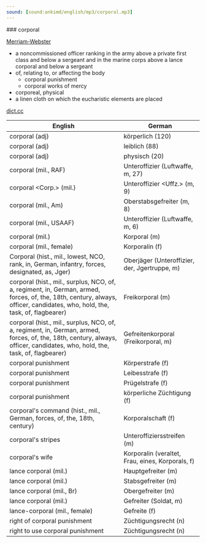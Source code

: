 ```yaml
---
sound: [sound:ankimd/english/mp3/corporal.mp3]
---
```


\### corporal

[Merriam-Webster](https://www.merriam-webster.com/dictionary/corporal)

- a noncommissioned officer ranking in the army above a private first class and below a sergeant and in the marine corps above a lance corporal and below a sergeant
- of, relating to, or affecting the body
    - corporal punishment
    - corporal works of mercy
- corporeal, physical
- a linen cloth on which the eucharistic elements are placed

[dict.cc](https://www.dict.cc/corporal)

| English        | German       |
| -------------- | ------------ |
| corporal (adj) | körperlich (120) |
| corporal (adj) | leiblich (88) |
| corporal (adj) | physisch (20) |
| corporal (mil., RAF) | Unteroffizier (Luftwaffe, m, 27) |
| corporal <Corp.> (mil.) | Unteroffizier <Uffz.> (m, 9) |
| corporal (mil., Am) | Oberstabsgefreiter (m, 8) |
| corporal (mil., USAAF) | Unteroffizier (Luftwaffe, m, 6) |
| corporal (mil.) | Korporal (m) |
| corporal (mil., female) | Korporalin (f) |
| Corporal (hist., mil., lowest, NCO, rank, in, German, infantry, forces, designated, as, Jger) | Oberjäger (Unteroffizier, der, Jgertruppe, m) |
| corporal (hist., mil., surplus, NCO, of, a, regiment, in, German, armed, forces, of, the, 18th, century, always, officer, candidates, who, hold, the, task, of, flagbearer) | Freikorporal (m) |
| corporal (hist., mil., surplus, NCO, of, a, regiment, in, German, armed, forces, of, the, 18th, century, always, officer, candidates, who, hold, the, task, of, flagbearer) | Gefreitenkorporal (Freikorporal, m) |
| corporal punishment | Körperstrafe (f) |
| corporal punishment | Leibesstrafe (f) |
| corporal punishment | Prügelstrafe (f) |
| corporal punishment | körperliche Züchtigung (f) |
| corporal's command (hist., mil., German, forces, of, the, 18th, century) | Korporalschaft (f) |
| corporal's stripes | Unteroffiziersstreifen (m) |
| corporal's wife | Korporalin (veraltet, Frau, eines, Korporals, f) |
| lance corporal (mil.) | Hauptgefreiter (m) |
| lance corporal (mil.) | Stabsgefreiter (m) |
| lance corporal (mil., Br) | Obergefreiter (m) |
| lance corporal <LCpl> (mil.) | Gefreiter <Gefr> (Soldat, m) |
| lance-corporal (mil., female) | Gefreite (f) |
| right of corporal punishment | Züchtigungsrecht (n) |
| right to use corporal punishment | Züchtigungsrecht (n) |

